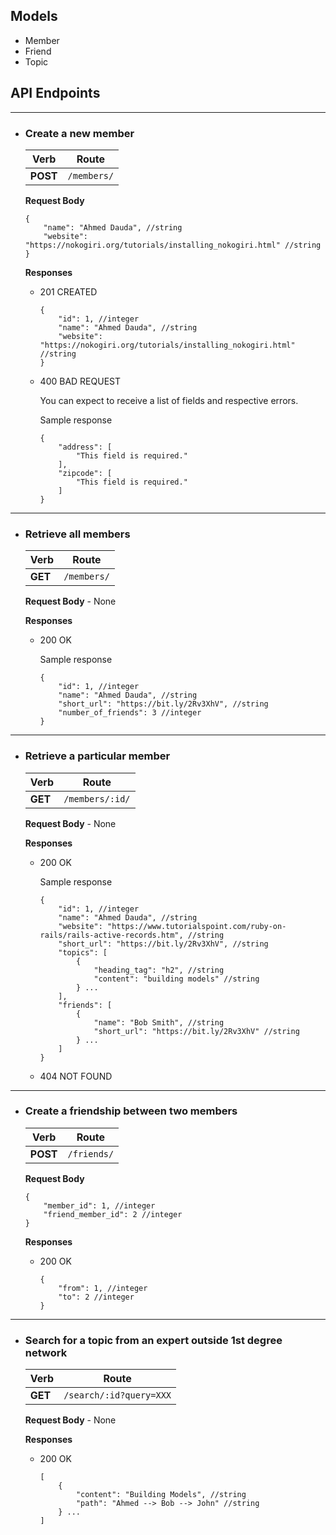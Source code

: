 ## Models
- Member
- Friend
- Topic

## API Endpoints
---
- ### Create a new member

  | Verb     | Route       |
  | -------- | ----------- |
  | **POST** | `/members/` |

  **Request Body** 

    ```
  	{
  		"name": "Ahmed Dauda", //string
		"website": "https://nokogiri.org/tutorials/installing_nokogiri.html" //string
  	}
  	```

  **Responses**

	- 201 CREATED 
  
    	```
    	{
			"id": 1, //integer
  			"name": "Ahmed Dauda", //string
			"website": "https://nokogiri.org/tutorials/installing_nokogiri.html" //string
  		}
    	```
	
	- 400 BAD REQUEST
    	
		You can expect to receive a list of fields and respective errors.

		Sample response
    	```
    	{
			"address": [
				"This field is required."
			],
			"zipcode": [
				"This field is required."
			]
    	}
    	```

---

- ### Retrieve all members

  | Verb    | Route       |
  | ------- | ----------- |
  | **GET** | `/members/` |

  **Request Body** - None

  **Responses**

	- 200 OK 

		Sample response
    	```
    	{
    		"id": 1, //integer
        	"name": "Ahmed Dauda", //string
			"short_url": "https://bit.ly/2Rv3XhV", //string
			"number_of_friends": 3 //integer
		}
  		```

---

- ### Retrieve a particular member

  | Verb    | Route           |
  | ------- | --------------- |
  | **GET** | `/members/:id/` |

  **Request Body** - None

  **Responses**

	- 200 OK

		Sample response
    	```
    	{
    		"id": 1, //integer
        	"name": "Ahmed Dauda", //string
			"website": "https://www.tutorialspoint.com/ruby-on-rails/rails-active-records.htm", //string
			"short_url": "https://bit.ly/2Rv3XhV", //string
			"topics": [
				{ 
					"heading_tag": "h2", //string
					"content": "building models" //string
				} ...
			],
			"friends": [
				{ 
					"name": "Bob Smith", //string
					"short_url": "https://bit.ly/2Rv3XhV" //string
				} ...
			]
		}
  		```

	- 404 NOT FOUND

---

- ### Create a friendship between two members

  | Verb     | Route       |
  | -------- | ----------- |
  | **POST** | `/friends/` |

  **Request Body** 

	```
  	{
  		"member_id": 1, //integer
		"friend_member_id": 2 //integer
  	}
  	```
  **Responses**

    - 200 OK
    	```
		{
  			"from": 1, //integer
			"to": 2 //integer
  		}
		```

---

- ### Search for a topic from an expert outside 1st degree network

  | Verb    | Route                   |
  | ------- | ----------------------- |
  | **GET** | `/search/:id?query=XXX` |

  **Request Body** - None

  **Responses**

    - 200 OK
    	```
		[
			{
				"content": "Building Models", //string
				"path": "Ahmed --> Bob --> John" //string
			} ...
		]